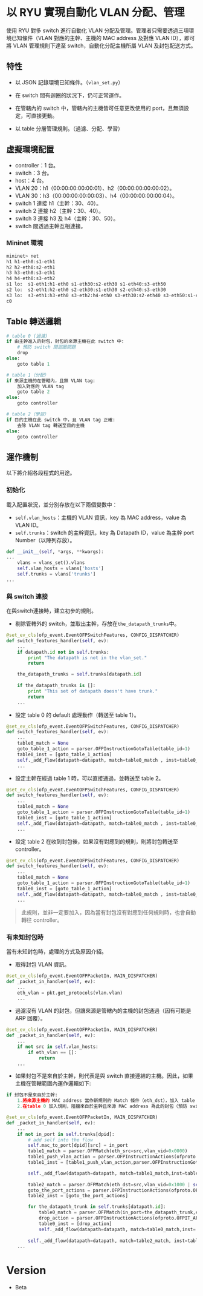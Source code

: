 # 以 RYU 實現自動化 VLAN 分配、管理

使用 RYU 對多 switch 進行自動化 VLAN 分配及管理。管理者只需要透過三項環境已知條件（VLAN 對應的主幹、主機的 MAC address 及對應 VLAN ID），即可將 VLAN 管理規則下達至 switch，自動化分配主機所屬 VLAN 及封包配送方式。

## 特性

* 以 JSON 記錄環境已知條件。（```vlan_set.py```）

* 在 switch 間有迴圈的狀況下，仍可正常運作。

* 在管轄內的 switch 中，管轄內的主機皆可任意更改使用的 port，且無須設定，可直接更動。

* 以 table 分層管理規則。（過濾、分配、學習）

## 虛擬環境配置

* controller：1 台。
* switch：3 台。
* host：4 台。
* VLAN 20：h1（00:00:00:00:00:01）、h2（00:00:00:00:00:02）。
* VLAN 30：h3（00:00:00:00:00:03）、h4（00:00:00:00:00:04）。
* switch 1 連接 h1（主幹：30、40）。
* switch 2 連接 h2（主幹：30、40）。
* switch 3 連接 h3 及 h4（主幹：30、50）。
* switch 間透過主幹互相連接。

### Mininet 環境
```python
mininet> net
h1 h1-eth0:s1-eth1
h2 h2-eth0:s2-eth1
h3 h3-eth0:s3-eth1
h4 h4-eth0:s3-eth2
s1 lo:  s1-eth1:h1-eth0 s1-eth30:s2-eth30 s1-eth40:s3-eth50
s2 lo:  s2-eth1:h2-eth0 s2-eth30:s1-eth30 s2-eth40:s3-eth30
s3 lo:  s3-eth1:h3-eth0 s3-eth2:h4-eth0 s3-eth30:s2-eth40 s3-eth50:s1-eth40
c0
```

## Table 轉送邏輯

```python
# table 0 (過濾)
if 由主幹進入的封包，封包的來源主機在此 switch 中:
	# 預防 switch 間迴圈問題
	drop
else:
	goto table 1

# table 1（分配）
if 來源主機的在管轄內，且無 VLAN tag:
	加入對應的 VLAN tag
	goto table 2
else:
	goto controller

# table 2（學習）
if 目的主機在此 switch 中，且 VLAN tag 正確:
	去除 VLAN tag 轉送至目的主機
else:
	goto controller
```

## 運作機制

以下將介紹各段程式的用途。

### 初始化
載入配置狀況，並分別存放在以下兩個變數中：

* ```self.vlan_hosts```：主機的 VLAN 資訊，key 為 MAC address，value 為 VLAN ID。
* ```self.trunks```：switch 的主幹資訊，key 為 Datapath ID，value 為主幹 port Number（以陣列存放）。


```python
def __init__(self, *args, **kwargs):
...
	vlans = vlans_set().vlans
	self.vlan_hosts = vlans['hosts']
	self.trunks = vlans['trunks']
...
```

### 與 switch 連接
在與switch連接時，建立初步的規則。

* 剔除管轄外的 switch，並取出主幹，存放在```the_datapath_trunks```中。

```python
@set_ev_cls(ofp_event.EventOFPSwitchFeatures, CONFIG_DISPATCHER)
def switch_features_handler(self, ev):
	...
	if datapath.id not in self.trunks:
		print "The datapath is not in the vlan_set."
		return

	the_datapath_trunks = self.trunks[datapath.id]
 
	if the_datapath_trunks is []:
		print "This set of datapath doesn't have trunk."
		return
	...
```

* 設定 table 0 的 default 處理動作（轉送至 table 1）。

```python
@set_ev_cls(ofp_event.EventOFPSwitchFeatures, CONFIG_DISPATCHER)
def switch_features_handler(self, ev):
	...
	table0_match = None
	goto_table_1_action = parser.OFPInstructionGotoTable(table_id=1)
	table0_inst = [goto_table_1_action]
	self._add_flow(datapath=datapath, match=table0_match , inst=table0_inst, priority=0, table=0)
	...
```

* 設定主幹在經過 table 1 時，可以直接通過，並轉送至 table 2。

```python
@set_ev_cls(ofp_event.EventOFPSwitchFeatures, CONFIG_DISPATCHER)
def switch_features_handler(self, ev):
	...
	table0_match = None
	goto_table_1_action = parser.OFPInstructionGotoTable(table_id=1)
	table0_inst = [goto_table_1_action]
	self._add_flow(datapath=datapath, match=table0_match , inst=table0_inst, priority=0, table=0)
	...
```

* 設定 table 2 在收到封包後，如果沒有對應到的規則，則將封包轉送至 controller。

```python
@set_ev_cls(ofp_event.EventOFPSwitchFeatures, CONFIG_DISPATCHER)
def switch_features_handler(self, ev):
	...
	table0_match = None
	goto_table_1_action = parser.OFPInstructionGotoTable(table_id=1)
	table0_inst = [goto_table_1_action]
	self._add_flow(datapath=datapath, match=table0_match , inst=table0_inst, priority=0, table=0)
	...
```
> 此規則，並非一定要加入，因為當有封包沒有對應到任何規則時，也會自動轉往 controller。

### 有未知封包時
當有未知封包時，處理的方式及原因介紹。

* 取得封包 VLAN 資訊。

```python
@set_ev_cls(ofp_event.EventOFPPacketIn, MAIN_DISPATCHER)
def _packet_in_handler(self, ev):
	...
	eth_vlan = pkt.get_protocols(vlan.vlan)
	...
```

* 過濾沒有 VLAN 的封包，但讓來源是管轄內的主機的封包通過（因有可能是 ARP 回覆）。

```python
@set_ev_cls(ofp_event.EventOFPPacketIn, MAIN_DISPATCHER)
def _packet_in_handler(self, ev):
	...
	if not src in self.vlan_hosts:
		if eth_vlan == []:
			return
	...
```

* 如果封包不是來自於主幹，則代表是與 switch 直接連結的主機。因此，如果主機在管轄範圍內運作邏輯如下:

```python
if 封包不是來自於主幹:
	1.將來源主機的 MAC address 當作新規則的 Match 條件（eth_dst），加入 table 1 中。並設定在 Match 此規則後，加上對應的 VLAN ID。 
	2.在table 0 加入規則，阻擋來自於主幹且來源 MAC address 為此的封包（預防 switch 間的迴圈問題）。
```

```python
@set_ev_cls(ofp_event.EventOFPPacketIn, MAIN_DISPATCHER)
def _packet_in_handler(self, ev):
	...
	if not in_port in self.trunks[dpid]:
		# add self into the flow
		self.mac_to_port[dpid][src] = in_port
		table1_match = parser.OFPMatch(eth_src=src,vlan_vid=0x0000)
		table1_push_vlan_action = parser.OFPInstructionActions(ofproto.OFPIT_APPLY_ACTIONS,[parser.OFPActionPushVlan(ETH_TYPE_8021Q),parser.OFPActionSetField(vlan_vid=self.vlan_hosts[src])])
		table1_inst = [table1_push_vlan_action,parser.OFPInstructionGotoTable(table_id=2)]

		self._add_flow(datapath=datapath, match=table1_match,inst=table1_inst, priority=99,table=1)
			
		table2_match = parser.OFPMatch(eth_dst=src,vlan_vid=0x1000 | self.vlan_hosts[src])
		goto_the_port_actions = parser.OFPInstructionActions(ofproto.OFPIT_APPLY_ACTIONS,[parser.OFPActionPopVlan(ETH_TYPE_8021Q),parser.OFPActionOutput(in_port)])
		table2_inst = [goto_the_port_actions]

		for the_datapath_trunk in self.trunks[datapath.id]:
			table0_match = parser.OFPMatch(in_port=the_datapath_trunk,eth_src=src)
			drop_action = parser.OFPInstructionActions(ofproto.OFPIT_APPLY_ACTIONS,[])
			table0_inst = [drop_action]
			self._add_flow(datapath=datapath, match=table0_match,inst= table0_inst, table=0)
		
		self._add_flow(datapath=datapath, match=table2_match, inst=table2_inst, priority=99, table=2)
	...
```

# Version

* Beta